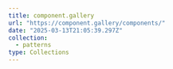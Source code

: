 ```yaml
---
title: component.gallery
url: "https://component.gallery/components/"
date: "2025-03-13T21:05:39.297Z"
collection:
  - patterns
type: Collections
---
```

